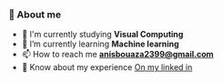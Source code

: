 

<!--
**AnisBouaza/AnisBouaza** is a ✨ _special_ ✨ repository because its `README.md` (this file) appears on your GitHub profile.

Here are some ideas to get you started:

- 🔭 I’m currently working on ...
- 🌱 I’m currently learning ...
- 👯 I’m looking to collaborate on ...
- 🤔 I’m looking for help with ...
- 💬 Ask me about ...
- 📫 How to reach me: ...
- 😄 Pronouns: ...
- ⚡ Fun fact: ...
-->

### 📝 About me

- 📙 I'm currently studying **Visual Computing**
- 🌱 I’m currently learning **Machine learning**
- 📫 How to reach me  <strong><a href = "mailto:anisbouaza2399@gmail.com"> anisbouaza2399@gmail.com </a></strong>
- 📄 Know about my experience <a href = "https://www.linkedin.com/in/anis-bouaza-589831203/" rel = "nofollow"> On my linked in </a>
